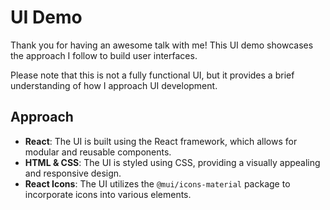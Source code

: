 # UI Demo

Thank you for having an awesome talk with me! This UI demo showcases the approach I follow to build user interfaces.

Please note that this is not a fully functional UI, but it provides a brief understanding of how I approach UI development.

## Approach

- **React**: The UI is built using the React framework, which allows for modular and reusable components.
- **HTML & CSS**: The UI is styled using CSS, providing a visually appealing and responsive design.
- **React Icons**: The UI utilizes the `@mui/icons-material` package to incorporate icons into various elements.